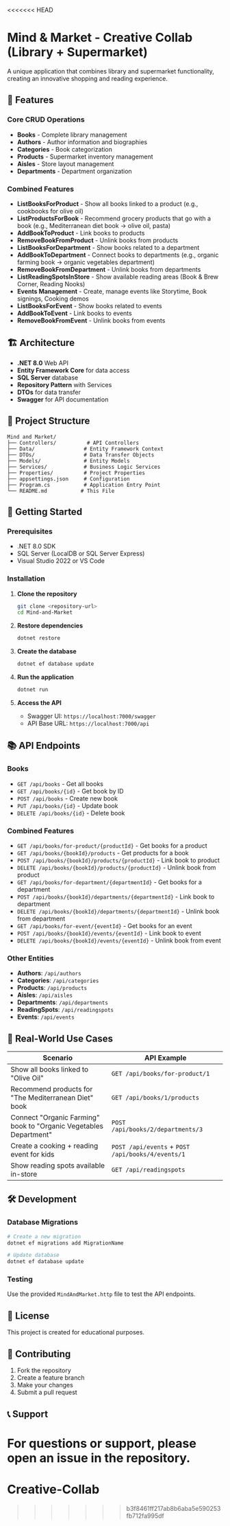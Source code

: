 <<<<<<< HEAD
# Mind & Market - Creative Collab (Library + Supermarket)

A unique application that combines library and supermarket functionality, creating an innovative shopping and reading experience.

## 🌟 Features

### Core CRUD Operations
- **Books** - Complete library management
- **Authors** - Author information and biographies
- **Categories** - Book categorization
- **Products** - Supermarket inventory management
- **Aisles** - Store layout management
- **Departments** - Department organization

### Combined Features
- **ListBooksForProduct** - Show all books linked to a product (e.g., cookbooks for olive oil)
- **ListProductsForBook** - Recommend grocery products that go with a book (e.g., Mediterranean diet book → olive oil, pasta)
- **AddBookToProduct** - Link books to products
- **RemoveBookFromProduct** - Unlink books from products
- **ListBooksForDepartment** - Show books related to a department
- **AddBookToDepartment** - Connect books to departments (e.g., organic farming book → organic vegetables department)
- **RemoveBookFromDepartment** - Unlink books from departments
- **ListReadingSpotsInStore** - Show available reading areas (Book & Brew Corner, Reading Nooks)
- **Events Management** - Create, manage events like Storytime, Book signings, Cooking demos
- **ListBooksForEvent** - Show books related to events
- **AddBookToEvent** - Link books to events
- **RemoveBookFromEvent** - Unlink books from events

## 🏗️ Architecture

- **.NET 8.0** Web API
- **Entity Framework Core** for data access
- **SQL Server** database
- **Repository Pattern** with Services
- **DTOs** for data transfer
- **Swagger** for API documentation

## 📁 Project Structure

```
Mind and Market/
├── Controllers/          # API Controllers
├── Data/                # Entity Framework Context
├── DTOs/                # Data Transfer Objects
├── Models/              # Entity Models
├── Services/            # Business Logic Services
├── Properties/          # Project Properties
├── appsettings.json     # Configuration
├── Program.cs           # Application Entry Point
└── README.md           # This File
```

## 🚀 Getting Started

### Prerequisites
- .NET 8.0 SDK
- SQL Server (LocalDB or SQL Server Express)
- Visual Studio 2022 or VS Code

### Installation

1. **Clone the repository**
   ```bash
   git clone <repository-url>
   cd Mind-and-Market
   ```

2. **Restore dependencies**
   ```bash
   dotnet restore
   ```

3. **Create the database**
   ```bash
   dotnet ef database update
   ```

4. **Run the application**
   ```bash
   dotnet run
   ```

5. **Access the API**
   - Swagger UI: `https://localhost:7000/swagger`
   - API Base URL: `https://localhost:7000/api`

## 📚 API Endpoints

### Books
- `GET /api/books` - Get all books
- `GET /api/books/{id}` - Get book by ID
- `POST /api/books` - Create new book
- `PUT /api/books/{id}` - Update book
- `DELETE /api/books/{id}` - Delete book

### Combined Features
- `GET /api/books/for-product/{productId}` - Get books for a product
- `GET /api/books/{bookId}/products` - Get products for a book
- `POST /api/books/{bookId}/products/{productId}` - Link book to product
- `DELETE /api/books/{bookId}/products/{productId}` - Unlink book from product
- `GET /api/books/for-department/{departmentId}` - Get books for a department
- `POST /api/books/{bookId}/departments/{departmentId}` - Link book to department
- `DELETE /api/books/{bookId}/departments/{departmentId}` - Unlink book from department
- `GET /api/books/for-event/{eventId}` - Get books for an event
- `POST /api/books/{bookId}/events/{eventId}` - Link book to event
- `DELETE /api/books/{bookId}/events/{eventId}` - Unlink book from event

### Other Entities
- **Authors**: `/api/authors`
- **Categories**: `/api/categories`
- **Products**: `/api/products`
- **Aisles**: `/api/aisles`
- **Departments**: `/api/departments`
- **ReadingSpots**: `/api/readingspots`
- **Events**: `/api/events`

## 🌟 Real-World Use Cases

| Scenario | API Example |
|----------|-------------|
| Show all books linked to "Olive Oil" | `GET /api/books/for-product/1` |
| Recommend products for "The Mediterranean Diet" book | `GET /api/books/1/products` |
| Connect "Organic Farming" book to "Organic Vegetables Department" | `POST /api/books/2/departments/3` |
| Create a cooking + reading event for kids | `POST /api/events` + `POST /api/books/4/events/1` |
| Show reading spots available in-store | `GET /api/readingspots` |

## 🛠️ Development

### Database Migrations
```bash
# Create a new migration
dotnet ef migrations add MigrationName

# Update database
dotnet ef database update
```

### Testing
Use the provided `MindAndMarket.http` file to test the API endpoints.

## 📝 License

This project is created for educational purposes.

## 🤝 Contributing

1. Fork the repository
2. Create a feature branch
3. Make your changes
4. Submit a pull request

## 📞 Support

For questions or support, please open an issue in the repository. 
=======
# Creative-Collab
>>>>>>> b3f8461ff217ab8b6aba5e590253fb712fa995df
